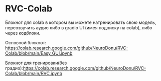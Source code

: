 # RVC-Colab
Блокнот для colab в котором вы можете натренировать свою модель, переозвучить аудио либо в gradio UI (имея подписку на colab), либо через кодблоки.

Основной блокнот: https://colab.research.google.com/github/NeuroDonu/RVC-Colab/blob/main/Easy_GUI.ipynb

Блокнот для тренировки(без градио):https://colab.research.google.com/github/NeuroDonu/RVC-Colab/blob/main/RVC.ipynb
